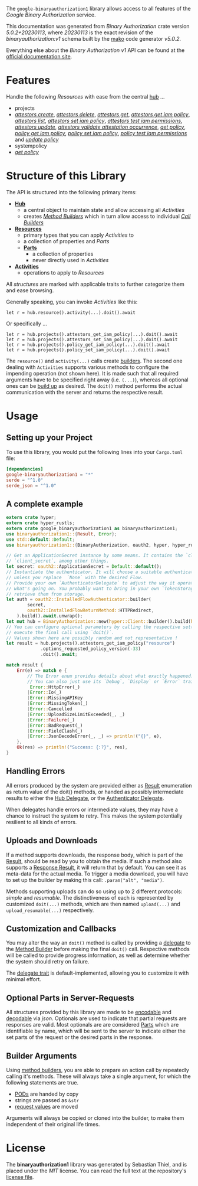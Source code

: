 <!---
DO NOT EDIT !
This file was generated automatically from 'src/generator/templates/api/README.md.mako'
DO NOT EDIT !
-->
The `google-binaryauthorization1` library allows access to all features of the *Google Binary Authorization* service.

This documentation was generated from *Binary Authorization* crate version *5.0.2+20230113*, where *20230113* is the exact revision of the *binaryauthorization:v1* schema built by the [mako](http://www.makotemplates.org/) code generator *v5.0.2*.

Everything else about the *Binary Authorization* *v1* API can be found at the
[official documentation site](https://cloud.google.com/binary-authorization/).
# Features

Handle the following *Resources* with ease from the central [hub](https://docs.rs/google-binaryauthorization1/5.0.2+20230113/google_binaryauthorization1/BinaryAuthorization) ... 

* projects
 * [*attestors create*](https://docs.rs/google-binaryauthorization1/5.0.2+20230113/google_binaryauthorization1/api::ProjectAttestorCreateCall), [*attestors delete*](https://docs.rs/google-binaryauthorization1/5.0.2+20230113/google_binaryauthorization1/api::ProjectAttestorDeleteCall), [*attestors get*](https://docs.rs/google-binaryauthorization1/5.0.2+20230113/google_binaryauthorization1/api::ProjectAttestorGetCall), [*attestors get iam policy*](https://docs.rs/google-binaryauthorization1/5.0.2+20230113/google_binaryauthorization1/api::ProjectAttestorGetIamPolicyCall), [*attestors list*](https://docs.rs/google-binaryauthorization1/5.0.2+20230113/google_binaryauthorization1/api::ProjectAttestorListCall), [*attestors set iam policy*](https://docs.rs/google-binaryauthorization1/5.0.2+20230113/google_binaryauthorization1/api::ProjectAttestorSetIamPolicyCall), [*attestors test iam permissions*](https://docs.rs/google-binaryauthorization1/5.0.2+20230113/google_binaryauthorization1/api::ProjectAttestorTestIamPermissionCall), [*attestors update*](https://docs.rs/google-binaryauthorization1/5.0.2+20230113/google_binaryauthorization1/api::ProjectAttestorUpdateCall), [*attestors validate attestation occurrence*](https://docs.rs/google-binaryauthorization1/5.0.2+20230113/google_binaryauthorization1/api::ProjectAttestorValidateAttestationOccurrenceCall), [*get policy*](https://docs.rs/google-binaryauthorization1/5.0.2+20230113/google_binaryauthorization1/api::ProjectGetPolicyCall), [*policy get iam policy*](https://docs.rs/google-binaryauthorization1/5.0.2+20230113/google_binaryauthorization1/api::ProjectPolicyGetIamPolicyCall), [*policy set iam policy*](https://docs.rs/google-binaryauthorization1/5.0.2+20230113/google_binaryauthorization1/api::ProjectPolicySetIamPolicyCall), [*policy test iam permissions*](https://docs.rs/google-binaryauthorization1/5.0.2+20230113/google_binaryauthorization1/api::ProjectPolicyTestIamPermissionCall) and [*update policy*](https://docs.rs/google-binaryauthorization1/5.0.2+20230113/google_binaryauthorization1/api::ProjectUpdatePolicyCall)
* systempolicy
 * [*get policy*](https://docs.rs/google-binaryauthorization1/5.0.2+20230113/google_binaryauthorization1/api::SystempolicyGetPolicyCall)




# Structure of this Library

The API is structured into the following primary items:

* **[Hub](https://docs.rs/google-binaryauthorization1/5.0.2+20230113/google_binaryauthorization1/BinaryAuthorization)**
    * a central object to maintain state and allow accessing all *Activities*
    * creates [*Method Builders*](https://docs.rs/google-binaryauthorization1/5.0.2+20230113/google_binaryauthorization1/client::MethodsBuilder) which in turn
      allow access to individual [*Call Builders*](https://docs.rs/google-binaryauthorization1/5.0.2+20230113/google_binaryauthorization1/client::CallBuilder)
* **[Resources](https://docs.rs/google-binaryauthorization1/5.0.2+20230113/google_binaryauthorization1/client::Resource)**
    * primary types that you can apply *Activities* to
    * a collection of properties and *Parts*
    * **[Parts](https://docs.rs/google-binaryauthorization1/5.0.2+20230113/google_binaryauthorization1/client::Part)**
        * a collection of properties
        * never directly used in *Activities*
* **[Activities](https://docs.rs/google-binaryauthorization1/5.0.2+20230113/google_binaryauthorization1/client::CallBuilder)**
    * operations to apply to *Resources*

All *structures* are marked with applicable traits to further categorize them and ease browsing.

Generally speaking, you can invoke *Activities* like this:

```Rust,ignore
let r = hub.resource().activity(...).doit().await
```

Or specifically ...

```ignore
let r = hub.projects().attestors_get_iam_policy(...).doit().await
let r = hub.projects().attestors_set_iam_policy(...).doit().await
let r = hub.projects().policy_get_iam_policy(...).doit().await
let r = hub.projects().policy_set_iam_policy(...).doit().await
```

The `resource()` and `activity(...)` calls create [builders][builder-pattern]. The second one dealing with `Activities` 
supports various methods to configure the impending operation (not shown here). It is made such that all required arguments have to be 
specified right away (i.e. `(...)`), whereas all optional ones can be [build up][builder-pattern] as desired.
The `doit()` method performs the actual communication with the server and returns the respective result.

# Usage

## Setting up your Project

To use this library, you would put the following lines into your `Cargo.toml` file:

```toml
[dependencies]
google-binaryauthorization1 = "*"
serde = "^1.0"
serde_json = "^1.0"
```

## A complete example

```Rust
extern crate hyper;
extern crate hyper_rustls;
extern crate google_binaryauthorization1 as binaryauthorization1;
use binaryauthorization1::{Result, Error};
use std::default::Default;
use binaryauthorization1::{BinaryAuthorization, oauth2, hyper, hyper_rustls, chrono, FieldMask};

// Get an ApplicationSecret instance by some means. It contains the `client_id` and 
// `client_secret`, among other things.
let secret: oauth2::ApplicationSecret = Default::default();
// Instantiate the authenticator. It will choose a suitable authentication flow for you, 
// unless you replace  `None` with the desired Flow.
// Provide your own `AuthenticatorDelegate` to adjust the way it operates and get feedback about 
// what's going on. You probably want to bring in your own `TokenStorage` to persist tokens and
// retrieve them from storage.
let auth = oauth2::InstalledFlowAuthenticator::builder(
        secret,
        oauth2::InstalledFlowReturnMethod::HTTPRedirect,
    ).build().await.unwrap();
let mut hub = BinaryAuthorization::new(hyper::Client::builder().build(hyper_rustls::HttpsConnectorBuilder::new().with_native_roots().https_or_http().enable_http1().enable_http2().build()), auth);
// You can configure optional parameters by calling the respective setters at will, and
// execute the final call using `doit()`.
// Values shown here are possibly random and not representative !
let result = hub.projects().attestors_get_iam_policy("resource")
             .options_requested_policy_version(-33)
             .doit().await;

match result {
    Err(e) => match e {
        // The Error enum provides details about what exactly happened.
        // You can also just use its `Debug`, `Display` or `Error` traits
         Error::HttpError(_)
        |Error::Io(_)
        |Error::MissingAPIKey
        |Error::MissingToken(_)
        |Error::Cancelled
        |Error::UploadSizeLimitExceeded(_, _)
        |Error::Failure(_)
        |Error::BadRequest(_)
        |Error::FieldClash(_)
        |Error::JsonDecodeError(_, _) => println!("{}", e),
    },
    Ok(res) => println!("Success: {:?}", res),
}

```
## Handling Errors

All errors produced by the system are provided either as [Result](https://docs.rs/google-binaryauthorization1/5.0.2+20230113/google_binaryauthorization1/client::Result) enumeration as return value of
the doit() methods, or handed as possibly intermediate results to either the 
[Hub Delegate](https://docs.rs/google-binaryauthorization1/5.0.2+20230113/google_binaryauthorization1/client::Delegate), or the [Authenticator Delegate](https://docs.rs/yup-oauth2/*/yup_oauth2/trait.AuthenticatorDelegate.html).

When delegates handle errors or intermediate values, they may have a chance to instruct the system to retry. This 
makes the system potentially resilient to all kinds of errors.

## Uploads and Downloads
If a method supports downloads, the response body, which is part of the [Result](https://docs.rs/google-binaryauthorization1/5.0.2+20230113/google_binaryauthorization1/client::Result), should be
read by you to obtain the media.
If such a method also supports a [Response Result](https://docs.rs/google-binaryauthorization1/5.0.2+20230113/google_binaryauthorization1/client::ResponseResult), it will return that by default.
You can see it as meta-data for the actual media. To trigger a media download, you will have to set up the builder by making
this call: `.param("alt", "media")`.

Methods supporting uploads can do so using up to 2 different protocols: 
*simple* and *resumable*. The distinctiveness of each is represented by customized 
`doit(...)` methods, which are then named `upload(...)` and `upload_resumable(...)` respectively.

## Customization and Callbacks

You may alter the way an `doit()` method is called by providing a [delegate](https://docs.rs/google-binaryauthorization1/5.0.2+20230113/google_binaryauthorization1/client::Delegate) to the 
[Method Builder](https://docs.rs/google-binaryauthorization1/5.0.2+20230113/google_binaryauthorization1/client::CallBuilder) before making the final `doit()` call. 
Respective methods will be called to provide progress information, as well as determine whether the system should 
retry on failure.

The [delegate trait](https://docs.rs/google-binaryauthorization1/5.0.2+20230113/google_binaryauthorization1/client::Delegate) is default-implemented, allowing you to customize it with minimal effort.

## Optional Parts in Server-Requests

All structures provided by this library are made to be [encodable](https://docs.rs/google-binaryauthorization1/5.0.2+20230113/google_binaryauthorization1/client::RequestValue) and 
[decodable](https://docs.rs/google-binaryauthorization1/5.0.2+20230113/google_binaryauthorization1/client::ResponseResult) via *json*. Optionals are used to indicate that partial requests are responses 
are valid.
Most optionals are are considered [Parts](https://docs.rs/google-binaryauthorization1/5.0.2+20230113/google_binaryauthorization1/client::Part) which are identifiable by name, which will be sent to 
the server to indicate either the set parts of the request or the desired parts in the response.

## Builder Arguments

Using [method builders](https://docs.rs/google-binaryauthorization1/5.0.2+20230113/google_binaryauthorization1/client::CallBuilder), you are able to prepare an action call by repeatedly calling it's methods.
These will always take a single argument, for which the following statements are true.

* [PODs][wiki-pod] are handed by copy
* strings are passed as `&str`
* [request values](https://docs.rs/google-binaryauthorization1/5.0.2+20230113/google_binaryauthorization1/client::RequestValue) are moved

Arguments will always be copied or cloned into the builder, to make them independent of their original life times.

[wiki-pod]: http://en.wikipedia.org/wiki/Plain_old_data_structure
[builder-pattern]: http://en.wikipedia.org/wiki/Builder_pattern
[google-go-api]: https://github.com/google/google-api-go-client

# License
The **binaryauthorization1** library was generated by Sebastian Thiel, and is placed 
under the *MIT* license.
You can read the full text at the repository's [license file][repo-license].

[repo-license]: https://github.com/Byron/google-apis-rsblob/main/LICENSE.md

